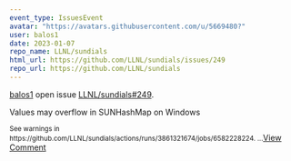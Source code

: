 ```yaml
---
event_type: IssuesEvent
avatar: "https://avatars.githubusercontent.com/u/5669480?"
user: balos1
date: 2023-01-07
repo_name: LLNL/sundials
html_url: https://github.com/LLNL/sundials/issues/249
repo_url: https://github.com/LLNL/sundials
---
```


<a href='https://github.com/balos1' target='_blank'>balos1</a> open issue <a href='https://github.com/LLNL/sundials/issues/249' target='_blank'>LLNL/sundials#249</a>.

<p>Values may overflow in SUNHashMap on Windows</p><small>See warnings in https://github.com/LLNL/sundials/actions/runs/3861321674/jobs/6582228224. ...</small><a href='https://github.com/LLNL/sundials/issues/249' target='_blank'>View Comment</a>